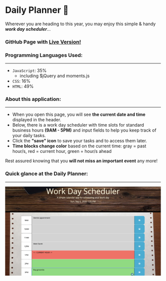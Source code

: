 # Daily Planner :calendar:

Wherever you are heading to this year, you may enjoy this simple & handy _**work day scheduler**_...

### GitHub Page with [Live Version!](https://piotr72us.github.io/daily-planner/index.html)

### Programming Languages Used:
---
* `JavaScript`: 35%
  * including $jQuery and moments.js
* `CSS`: 16%
* `HTML`: 49%

### About this application:
---
+ When you open this page, you will see **the current date and time** displayed in the header.
+ Below, there is a work day scheduler with time slots for standard business hours **(9AM - 5PM)** and input fields to help you keep track of your daily tasks.
+ Click the **"save" icon** to save your tasks and to access them later.
+ **Time blocks change color** based on the current time: gray = past hour/s, red = current hour, green = hour/s ahead


Rest assured knowing that you **will not miss an important event** any more!

### Quick glance at the Daily Planner:
---

![screenshot](./img/screen2.png)
